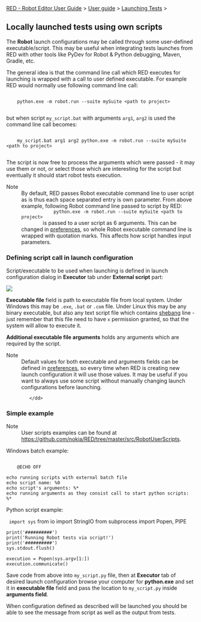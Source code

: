 <html>
<head>
<link href="PLUGINS_ROOT/org.robotframework.ide.eclipse.main.plugin.doc.user/help/style.css" rel="stylesheet" type="text/css"/>
</head>
<body>
<a href="RED/../../../../help/index.html">RED - Robot Editor User Guide</a> &gt; <a href="RED/../../../../help/user_guide/user_guide.html">User guide</a> &gt; <a href="RED/../../../../help/user_guide/launching.html">Launching Tests</a> &gt; 
	<h2>Locally launched tests using own scripts</h2>
<p>The <b>Robot</b> launch configurations may be called through some user-defined executable/script. 
	This may be useful when integrating tests launches from RED with other tools like PyDev for 
	Robot &amp; Python debugging, Maven, Gradle, etc.
	</p>
<p>The general idea is that the command line call which RED executes for launching is wrapped
	with a call to user defined executable. For example RED would normally use following command
	line call:
	</p>
<code>
	python.exe -m robot.run --suite mySuite &lt;path to project&gt;
	</code>
<p>but when script <code>my_script.bat</code> with arguments <code>arg1</code>, <code>arg2</code> is
	used the command line call becomes:
	</p>
<code>
	my_script.bat arg1 arg2 python.exe -m robot.run --suite mySuite &lt;path to project&gt;
	</code>
<p>The script is now free to process the arguments which were passed - it may use them or not, or
	select those which are interesting for the script but eventually it should start robot tests execution.
	</p>
<dl class="note">
<dt>Note</dt>
<dd>By default, RED passes Robot executable command line to user script as is thus each space separated entry is own parameter.
       From above example, following Robot command line passed to script by RED:
       	<code>
            python.exe -m robot.run --suite mySuite &lt;path to project&gt;
        </code>
        is passed to a user script as 6 arguments. This can be changed in <a href="launch_prefs.html">preferences</a>, so whole Robot executable command line is wrapped with quotation marks. This affects how script handles input parameters.
	   </dd>
</dl>
<h3>Defining script call in launch configuration</h3>
<p>Script/executable to be used when launching is defined in launch configuration dialog in <b>Executor</b> tab under <b>External script</b> part:</p>
<img src="images/local_config_exec.png"/>
<p><b>Executable file</b> field is path to executable file from local system. Under Windows this may be <code>.exe</code>,
	<code>.bat</code> or <code>.com</code> file. Under Linux this may be any binary executable, but also 
	any text script file which contains 
	<a class="external" href="https://en.wikipedia.org/wiki/Shebang_(Unix)" target="_blank">shebang</a> line - just 
	remember that this file need to have <code>x</code> permission granted, so that the system will allow to
	execute it.
	</p>
<p><b>Additional executable file arguments</b> holds any arguments which are required by the script.</p>
<dl class="note">
<dt>Note</dt>
<dd>Default values for both executable and arguments fields can be defined in 
	   <a href="launch_prefs.html">preferences</a>, so every
	   time when RED is creating new launch configuration it will use those values. It may be useful if
	   you want to always use some script without manually changing launch configurations before launching.
       
	   </dd>
</dl>
<h3>Simple example</h3>
<dl class="note">
<dt>Note</dt>
<dd>User scripts examples can be found at <a class="external" href="https://github.com/nokia/RED/tree/master/src/RobotUserScripts" target="_blank">https://github.com/nokia/RED/tree/master/src/RobotUserScripts</a>.
	   </dd>
</dl>
<p>Windows batch example:</p>
<code>
    @ECHO OFF</code></body></html>

    echo running scripts with external batch file
    echo script name: %0
    echo script's arguments: %*
    echo running arguments as they consist call to start python scripts: %*
    

Python script example:

`` 
	import sys ``
	from io import StringIO
	from subprocess import Popen, PIPE
	
	print('##########')
	print('Running Robot tests via script!')
	print('##########')
	sys.stdout.flush()
	
	execution = Popen(sys.argv[1:])
	execution.communicate()

Save code from above into `` my_script.py `` file, then at __Executor__ tab	of desired launch configuration browse your computer for __python.exe__ and set it in	__executable file__ field and pass the location to `` my_script.py `` inside	__arguments field__.	

When configuration defined as described will be launched you should be able to see the message	from script as well as the output from tests.	